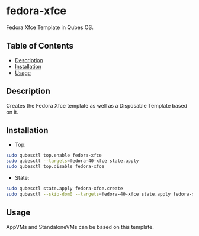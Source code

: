 # fedora-xfce

Fedora Xfce Template in Qubes OS.

## Table of Contents

* [Description](#description)
* [Installation](#installation)
* [Usage](#usage)

## Description

Creates the Fedora Xfce template as well as a Disposable Template based on it.

## Installation

- Top:
```sh
sudo qubesctl top.enable fedora-xfce
sudo qubesctl --targets=fedora-40-xfce state.apply
sudo qubesctl top.disable fedora-xfce
```

- State:
<!-- pkg:begin:post-install -->
```sh
sudo qubesctl state.apply fedora-xfce.create
sudo qubesctl --skip-dom0 --targets=fedora-40-xfce state.apply fedora-xfce.install
```
<!-- pkg:end:post-install -->

## Usage

AppVMs and StandaloneVMs can be based on this template.

